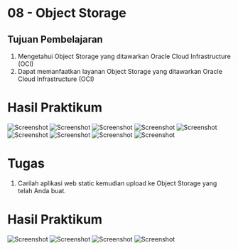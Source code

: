 # 08 - Object Storage


## Tujuan Pembelajaran

1. Mengetahui Object Storage yang ditawarkan Oracle Cloud Infrastructure (OCI)
2. Dapat memanfaatkan layanan Object Storage yang ditawarkan Oracle Cloud Infrastructure (OCI)


# Hasil Praktikum
![Screenshot](img/a.png)
![Screenshot](img/b.png)
![Screenshot](img/c.png)
![Screenshot](img/d.png)
![Screenshot](img/e.png)
![Screenshot](img/f.png)
![Screenshot](img/g.png)
![Screenshot](img/h.png)
![Screenshot](img/i.png)

# Tugas
1. Carilah aplikasi web static kemudian upload ke Object Storage yang telah Anda buat.

# Hasil Praktikum
![Screenshot](img/1.png)
![Screenshot](img/2.png)
![Screenshot](img/3.png)
![Screenshot](img/4.png)